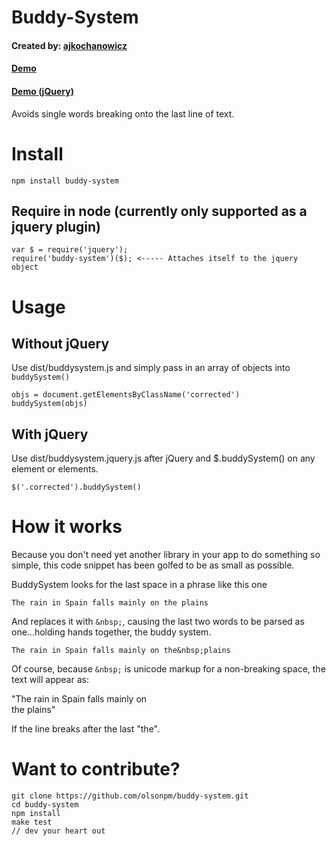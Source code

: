 # Buddy-System

#### Created by: [ajkochanowicz](https://github.com/ajkochanowicz)
#### [Demo](http://codepen.io/ajkochanowicz/pen/mKbtB)
#### [Demo (jQuery)](http://codepen.io/ajkochanowicz/pen/ezEmp)

Avoids single words breaking onto the last line of text.

# Install
```
npm install buddy-system
```

## Require in node (currently only supported as a jquery plugin)
```
var $ = require('jquery');
require('buddy-system')($); <----- Attaches itself to the jquery object
```

# Usage

## Without jQuery

Use dist/buddysystem.js and simply pass in an array of objects into ``buddySystem()``

    objs = document.getElementsByClassName('corrected')
    buddySystem(objs)
    
## With jQuery

Use dist/buddysystem.jquery.js after jQuery and $.buddySystem() on any element or elements.

    $('.corrected').buddySystem()
    
# How it works

Because you don't need yet another library in your app to do something so simple, this code snippet has been golfed to be as small as possible.

BuddySystem looks for the last space in a phrase like this one

    The rain in Spain falls mainly on the plains
    
And replaces it with ``&nbsp;``, causing the last two words to be parsed as one...holding hands together, the buddy system.

    The rain in Spain falls mainly on the&nbsp;plains
    
Of course, because ``&nbsp;`` is unicode markup for a non-breaking space, the text will appear as:

"The rain in Spain falls mainly on<br> 
the plains"

If the line breaks after the last "the".

# Want to contribute?
```
git clone https://github.com/olsonpm/buddy-system.git
cd buddy-system
npm install
make test
// dev your heart out
```
